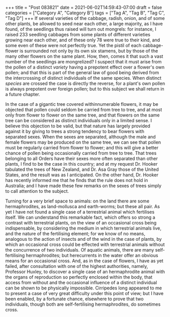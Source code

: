 +++
title = "Post 083821"
date = 2021-06-02T14:59:43-07:00
draft = false
categories = ["Category A", "Category B"]
tags = ["Tag A", "Tag B", "Tag C", "Tag D"]
+++
If several varieties of the cabbage, radish, onion, and of some other plants, be allowed to seed near each other, a large majority, as I have found, of the seedlings thus raised will turn out mongrels: for instance, I raised 233 seedling cabbages from some plants of different varieties growing near each other, and of these only 78 were true to their kind, and some even of these were not perfectly true. Yet the pistil of each cabbage-flower is surrounded not only by its own six stamens, but by those of the many other flowers on the same plant. How, then, comes it that such a vast number of the seedlings are mongrelized? I suspect that it must arise from the pollen of a distinct _variety_ having a prepotent effect over a flower's own pollen; and that this is part of the general law of good being derived from the intercrossing of distinct individuals of the same species. When distinct _species_ are crossed the case is directly the reverse, for a plant's own pollen is always prepotent over foreign pollen; but to this subject we shall return in a future chapter.

In the case of a gigantic tree covered withinnumerable flowers, it may be objected that pollen could seldom be carried from tree to tree, and at most only from flower to flower on the same tree, and that flowers on the same tree can be considered as distinct individuals only in a limited sense. I believe this objection to be valid, but that nature has largely provided against it by giving to trees a strong tendency to bear flowers with separated sexes. When the sexes are separated, although the male and female flowers may be produced on the same tree, we can see that pollen must be regularly carried from flower to flower; and this will give a better chance of pollen being occasionally carried from tree to tree. That trees belonging to all Orders have their sexes more often separated than other plants, I find to be the case in this country; and at my request Dr. Hooker tabulated the trees of New Zealand, and Dr. Asa Gray those of the United States, and the result was as I anticipated. On the other hand, Dr. Hooker has recently informed me that he finds that the rule does not hold in Australia; and I have made these few remarks on the sexes of trees simply to call attention to the subject.

Turning for a very brief space to animals: on the land there are some hermaphrodites, as land-mollusca and earth-worms; but these all pair. As yet I have not found a single case of a terrestrial animal which fertilises itself. We can understand this remarkable fact, which offers so strong a contrast with terrestrial plants, on the view of an occasional cross being indispensable, by considering the medium in which terrestrial animals live, and the nature of the fertilising element; for we know of no means, analogous to the action of insects and of the wind in the case of plants, by which an occasional cross could be effected with terrestrial animals without the concurrence of two individuals. Of aquatic animals, there are many self-fertilising hermaphrodites; but herecurrents in the water offer an obvious means for an occasional cross. And, as in the case of flowers, I have as yet failed, after consultation with one of the highest authorities, namely, Professor Huxley, to discover a single case of an hermaphrodite animal with the organs of reproduction so perfectly enclosed within the body, that access from without and the occasional influence of a distinct individual can be shown to be physically impossible. Cirripedes long appeared to me to present a case of very great difficulty under this point of view; but I have been enabled, by a fortunate chance, elsewhere to prove that two individuals, though both are self-fertilising hermaphrodites, do sometimes cross.
